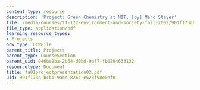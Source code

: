 ```yaml
---
content_type: resource
description: 'Project: Green Chemistry at MIT, [by] Marc Steyer'
file: /media/courses/11-122-environment-and-society-fall-2002/901f173abcb19aed8264e623f98e0ef0_fa01projectpresentation02.pdf
file_type: application/pdf
learning_resource_types:
- Projects
ocw_type: OCWFile
parent_title: Projects
parent_type: CourseSection
parent_uid: 046be9ba-2b64-d0bd-9af7-fb0204633132
resourcetype: Document
title: fa01projectpresentation02.pdf
uid: 901f173a-bcb1-9aed-8264-e623f98e0ef0
---
```

